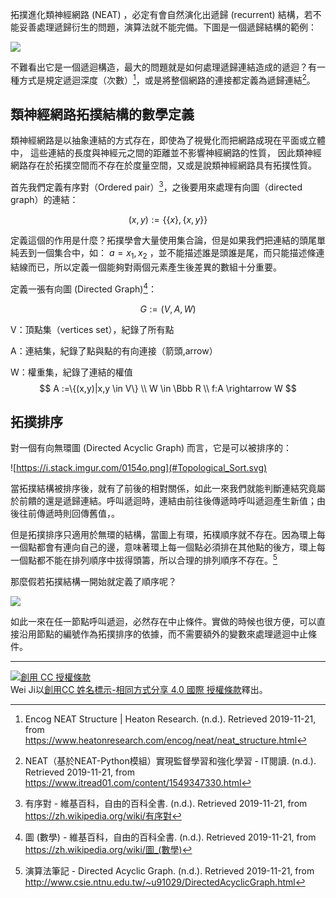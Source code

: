 拓撲進化類神經網路 (NEAT) ，必定有會自然演化出遞歸 (recurrent) 結構，若不能妥善處理遞歸衍生的問題，演算法就不能完備。下圖是一個遞歸結構的範例：

![](#recurrent_link.svg)

不難看出它是一個遞迴構造，最大的問題就是如何處理遞歸連結造成的遞迴？有一種方式是規定遞迴深度（次數）[^recurrent_1]，或是將整個網路的連接都定義為遞歸連結[^recurrent_2]。

## 類神經網路拓撲結構的數學定義

類神經網路是以抽象連結的方式存在，即使為了視覺化而把網路成現在平面或立體中，
這些連結的長度與神經元之間的距離並不影響神經網路的性質，
因此類神經網路存在於拓撲空間而不存在於度量空間，又或是說類神經網路具有拓撲性質。

首先我們定義有序對（Ordered pair）[^Ordered_pair]，之後要用來處理有向圖（directed graph）的連結：

$$
(x,y):=\{\{x\} ,\{x,y\} \}
$$

定義這個的作用是什麼？拓撲學會大量使用集合論，但是如果我們把連結的頭尾單純丟到一個集合中，如： $a = {x_1,x_2}$ ，並不能描述誰是頭誰是尾，而只能描述條連結線而已，所以定義一個能夠對兩個元素產生後差異的數組十分重要。

定義一張有向圖 (Directed Graph)[^Graph]：

$$
G := (V,A,W)
$$

V：頂點集（vertices set），紀錄了所有點

A：連結集，紀錄了點與點的有向連接（箭頭,arrow）

W：權重集，紀錄了連結的權值
$$
A :=\{(x,y)|x,y \in V\} \\
W \in \Bbb R \\
f:A \rightarrow W
$$

## 拓撲排序

對一個有向無環圖 (Directed Acyclic Graph) 而言，它是可以被排序的：

![https://i.stack.imgur.com/0154o.png](#Topological_Sort.svg)

當拓撲結構被排序後，就有了前後的相對關係，如此一來我們就能判斷連結究竟屬於前饋的還是遞歸連結。呼叫遞迴時，連結由前往後傳遞時呼叫遞迴產生新值；由後往前傳遞時則回傳舊值，。

但是拓撲排序只適用於無環的結構，當圖上有環，拓樸順序就不存在。因為環上每一個點都會有連向自己的邊，意味著環上每一個點必須排在其他點的後方，環上每一個點都不能在排列順序中拔得頭籌，所以合理的排列順序不存在。[^DirectedAcyclicGraph]

那麼假若拓撲結構一開始就定義了順序呢？

![](#DAG.svg)

如此一來在任一節點呼叫遞迴，必然存在中止條件。實做的時候也很方便，可以直接沿用節點的編號作為拓撲排序的依據，而不需要額外的變數來處理遞迴中止條件。


[^recurrent_1]: Encog NEAT Structure | Heaton Research. (n.d.). Retrieved 2019-11-21, from https://www.heatonresearch.com/encog/neat/neat_structure.html

[^recurrent_2]: NEAT（基於NEAT-Python模組）實現監督學習和強化學習 - IT閱讀. (n.d.). Retrieved 2019-11-21, from https://www.itread01.com/content/1549347330.html

[^Ordered_pair]: 有序對 - 維基百科，自由的百科全書. (n.d.). Retrieved 2019-11-21, from https://zh.wikipedia.org/wiki/有序對

[^Graph]:  圖 (數學) - 維基百科，自由的百科全書. (n.d.). Retrieved 2019-11-21, from https://zh.wikipedia.org/wiki/圖_(數學) 

[^DirectedAcyclicGraph]: 演算法筆記 - Directed Acyclic Graph. (n.d.). Retrieved 2019-11-21, from http://www.csie.ntnu.edu.tw/~u91029/DirectedAcyclicGraph.html

---

[![創用 CC 授權條款](https://i.creativecommons.org/l/by-sa/4.0/88x31.png)](http://creativecommons.org/licenses/by-sa/4.0/)  
Wei Ji以[創用CC 姓名標示-相同方式分享 4.0 國際 授權條款](http://creativecommons.org/licenses/by-sa/4.0/)釋出。